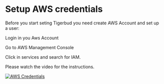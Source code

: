 # Setup AWS credentials

Before you start seting Tigerbud you need create AWS Account and set up a user:

Login in you Aws Account

Go to AWS Management Console

Click in services and search for IAM.

Please watch the video for the instructions.

[![AWS Credentials](https://img.youtube.com/vi/HmjMQTx-uQ8/0.jpg)](https://youtu.be/HmjMQTx-uQ8 'AWS Credentials')
